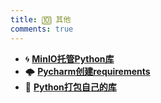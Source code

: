 ```yaml
---
title: 🔟 其他
comments: true
---
```


<div class="grid cards" markdown>

- 🌀 [__MinIO托管Python库__](./MinIO托管Python库.md)
- 🌩️ [__Pycharm创建requirements__](./Pycharm创建requirements.md)
- 🌌 [__Python打包自己的库__](./打包自己的库.md)

</div>